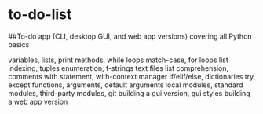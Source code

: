 ﻿# to-do-list

##To-do app (CLI, desktop GUI, and web app versions) covering all Python basics

variables, lists, print
methods, while loops
match-case, for loops
list indexing, tuples
enumeration, f-strings
text files
list comprehension, comments
with statement, with-context manager
if/elif/else, dictionaries
try, except
functions, arguments, default arguments
local modules, standard modules, third-party modules, git
building a gui version, gui styles
building a web app version
